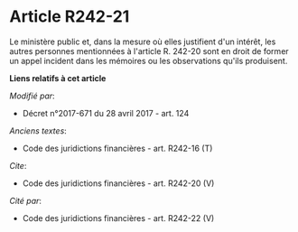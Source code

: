 # Article R242-21

Le ministère public et, dans la mesure où elles justifient d'un intérêt, les autres personnes mentionnées à l'article R.
242-20 sont en droit de former un appel incident dans les mémoires ou les observations qu'ils produisent.

**Liens relatifs à cet article**

_Modifié par_:

  - Décret n°2017-671 du 28 avril 2017 - art. 124

_Anciens textes_:

  - Code des juridictions financières - art. R242-16 (T)

_Cite_:

  - Code des juridictions financières - art. R242-20 (V)

_Cité par_:

  - Code des juridictions financières - art. R242-22 (V)
